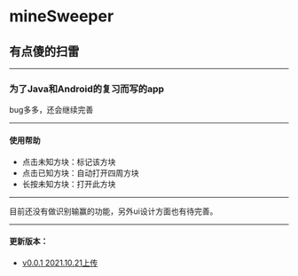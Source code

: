 # mineSweeper
## 有点傻的扫雷
******
### 为了Java和Android的复习而写的app
bug多多，还会继续完善
*******
#### 使用帮助
* 点击未知方块：标记该方块
* 点击已知方块：自动打开四周方块
* 长按未知方块：打开此方块
*******
目前还没有做识别输赢的功能，另外ui设计方面也有待完善。
*******
#### 更新版本：
* [v0.0.1  2021.10.21上传](https://github.com/wangyu1920/mineSweeper/releases/tag/0.0.1) 
